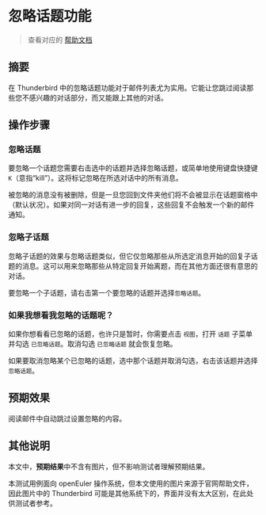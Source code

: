 # 忽略话题功能

> 查看对应的 [帮助文档](https://support.mozilla.org/zh-CN/kb/%E5%BF%BD%E7%95%A5%E8%AF%9D%E9%A2%98%E5%8A%9F%E8%83%BD)

## 摘要

在 Thunderbird 中的忽略话题功能对于邮件列表尤为实用。它能让您跳过阅读那些您不感兴趣的对话部分，而又能跟上其他的对话。

## 操作步骤

### 忽略话题

要忽略一个话题您需要右击选中的话题并选择忽略话题，或简单地使用键盘快捷键 `K`（意指“kill”）。这将标记忽略在所选对话中的所有消息。

被忽略的消息没有被删除，但是一旦您回到文件夹他们将不会被显示在话题窗格中（默认状况）。如果对同一对话有进一步的回复，这些回复不会触发一个新的邮件通知。

### 忽略子话题

忽略子话题的效果与忽略话题类似，但它仅忽略那些从所选定消息开始的回复子话题的消息。这可以用来忽略那些从特定回复开始离题，而在其他方面还很有意思的对话。

要忽略一个子话题，请右击第一个要忽略的话题并选择`忽略话题`。

### 如果我想看我忽略的话题呢？

如果你想看看已忽略的话题，也许只是暂时，你需要点击 `视图`，打开 `话题` 子菜单并勾选 `已忽略话题`。取消勾选 `已忽略话题` 就会恢复忽略。

如果要取消忽略某个已忽略的话题，选中那个话题并取消勾选，右击该话题并选择`忽略话题`。

## 预期效果

阅读邮件中自动跳过设置忽略的内容。

## 其他说明

本文中，**预期结果**中不含有图片，但不影响测试者理解预期结果。

本测试用例面向 openEuler 操作系统，但本文使用的图片来源于官网帮助文件，因此图片中的 Thunderbird 可能是其他系统下的，界面并没有太大区别，在此处供测试者参考。
